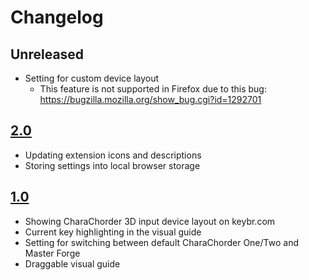 # Changelog

## Unreleased

- Setting for custom device layout
  - This feature is not supported in Firefox due to this bug: https://bugzilla.mozilla.org/show_bug.cgi?id=1292701

## [2.0](https://github.com/andy23512/keybr-cc-extension/releases/tag/2.0)

- Updating extension icons and descriptions
- Storing settings into local browser storage

## [1.0](https://github.com/andy23512/keybr-cc-extension/releases/tag/1.0)

- Showing CharaChorder 3D input device layout on keybr.com
- Current key highlighting in the visual guide
- Setting for switching between default CharaChorder One/Two and Master Forge
- Draggable visual guide
